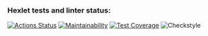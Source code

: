 ### Hexlet tests and linter status:
[![Actions Status](https://github.com/roman-i-a/java-project-71/workflows/hexlet-check/badge.svg)](https://github.com/roman-i-a/java-project-71/actions)
[![Maintainability](https://api.codeclimate.com/v1/badges/a5dcf407324a4a5fc1c4/maintainability)](https://codeclimate.com/github/roman-i-a/java-project-71/maintainability)
[![Test Coverage](https://api.codeclimate.com/v1/badges/a5dcf407324a4a5fc1c4/test_coverage)](https://codeclimate.com/github/roman-i-a/java-project-71/test_coverage)
![Checkstyle](https://github.com/roman-i-a/java-project-71/actions/workflows/checkstyle.yml/badge.svg?branch=main)
